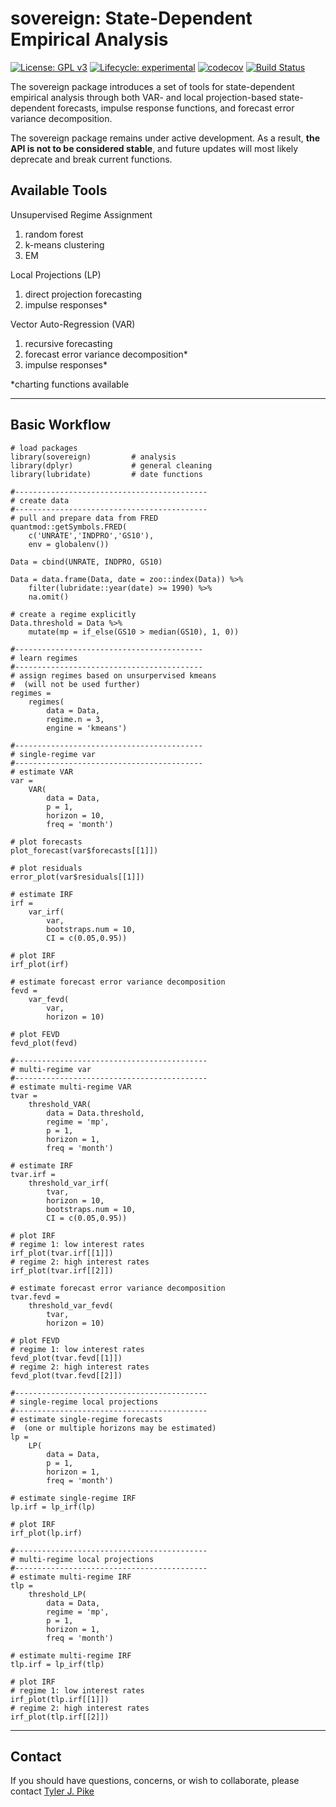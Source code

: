 # sovereign: State-Dependent Empirical Analysis  

<!-- badges: start -->
[![License: GPL v3](https://img.shields.io/badge/License-GPL%20v3-blue.svg)](http://www.gnu.org/licenses/gpl-3.0)
[![Lifecycle: experimental](https://img.shields.io/badge/lifecycle-experimental-orange.svg)](https://www.tidyverse.org/lifecycle/#experimental)
[![codecov](https://codecov.io/gh/tylerJPike/sovereign/branch/main/graph/badge.svg?token=WXLWR6H93B)](https://codecov.io/gh/tylerJPike/sovereign)
[![Build Status](https://travis-ci.org/tylerJPike/sovereign.svg?branch=main)](https://travis-ci.org/tylerJPike/sovereign)  
<!-- badges: end -->

The sovereign package introduces a set of tools for state-dependent empirical analysis through both VAR- and local projection-based state-dependent forecasts, impulse response functions, and forecast error variance decomposition. 

The sovereign package remains under active development. As a result, **the API is not to be considered stable**, and future updates will most likely deprecate and break current functions. 

## Available Tools  

Unsupervised Regime Assignment
1. random forest  
2. k-means clustering  
3. EM 

Local Projections (LP)
1. direct projection forecasting  
1. impulse responses*  

Vector Auto-Regression (VAR)
1. recursive forecasting 
2. forecast error variance decomposition*
3. impulse responses*

*charting functions available   

----

## Basic Workflow 
    # load packages
    library(sovereign)         # analysis
    library(dplyr)             # general cleaning
    library(lubridate)         # date functions

    #-------------------------------------------
    # create data
    #-------------------------------------------
    # pull and prepare data from FRED
    quantmod::getSymbols.FRED(
        c('UNRATE','INDPRO','GS10'), 
        env = globalenv())

    Data = cbind(UNRATE, INDPRO, GS10)

    Data = data.frame(Data, date = zoo::index(Data)) %>%
        filter(lubridate::year(date) >= 1990) %>% 
        na.omit()

    # create a regime explicitly   
    Data.threshold = Data %>%
        mutate(mp = if_else(GS10 > median(GS10), 1, 0))

    #------------------------------------------
    # learn regimes
    #------------------------------------------
    # assign regimes based on unsurpervised kmeans
    #  (will not be used further)
    regimes = 
        regimes(
            data = Data, 
            regime.n = 3, 
            engine = 'kmeans')

    #------------------------------------------
    # single-regime var
    #------------------------------------------
    # estimate VAR
    var =
        VAR(
            data = Data,
            p = 1,
            horizon = 10,
            freq = 'month')

    # plot forecasts
    plot_forecast(var$forecasts[[1]])

    # plot residuals
    error_plot(var$residuals[[1]])

    # estimate IRF
    irf =
        var_irf(
            var,
            bootstraps.num = 10,
            CI = c(0.05,0.95))

    # plot IRF
    irf_plot(irf)

    # estimate forecast error variance decomposition
    fevd =
        var_fevd(
            var,
            horizon = 10)

    # plot FEVD
    fevd_plot(fevd)

    #-------------------------------------------
    # multi-regime var
    #-------------------------------------------
    # estimate multi-regime VAR
    tvar =
        threshold_VAR(
            data = Data.threshold,
            regime = 'mp',
            p = 1,
            horizon = 1,
            freq = 'month')
    
    # estimate IRF
    tvar.irf =
        threshold_var_irf(
            tvar,
            horizon = 10,
            bootstraps.num = 10,
            CI = c(0.05,0.95))

    # plot IRF
    # regime 1: low interest rates
    irf_plot(tvar.irf[[1]])
    # regime 2: high interest rates
    irf_plot(tvar.irf[[2]])

    # estimate forecast error variance decomposition
    tvar.fevd =
        threshold_var_fevd(
            tvar,
            horizon = 10)

    # plot FEVD
    # regime 1: low interest rates
    fevd_plot(tvar.fevd[[1]])
    # regime 2: high interest rates
    fevd_plot(tvar.fevd[[2]])

    #-------------------------------------------
    # single-regime local projections
    #-------------------------------------------
    # estimate single-regime forecasts 
    #  (one or multiple horizons may be estimated)
    lp = 
        LP(
            data = Data,
            p = 1,
            horizon = 1,
            freq = 'month')

    # estimate single-regime IRF
    lp.irf = lp_irf(lp)

    # plot IRF
    irf_plot(lp.irf)

    #-------------------------------------------
    # multi-regime local projections
    #-------------------------------------------
    # estimate multi-regime IRF
    tlp = 
        threshold_LP(
            data = Data,
            regime = 'mp',
            p = 1,
            horizon = 1,
            freq = 'month')

    # estimate multi-regime IRF
    tlp.irf = lp_irf(tlp)

    # plot IRF
    # regime 1: low interest rates
    irf_plot(tlp.irf[[1]])
    # regime 2: high interest rates
    irf_plot(tlp.irf[[2]])
    

---
## Contact
If you should have questions, concerns, or wish to collaborate, please contact [Tyler J. Pike](https://tylerjpike.github.io/)